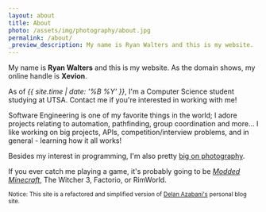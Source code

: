 ```yaml
---
layout: about
title: About
photo: /assets/img/photography/about.jpg
permalink: /about/
_preview_description: My name is Ryan Walters and this is my website.
---
```


My name is **Ryan Walters** and this is my website. As the domain shows, my online handle is **Xevion**.

As of <i>{{ site.time | date: '%B %Y' }}</i>, I'm a Computer Science student studying at UTSA. Contact me if you're interested in working with me!

Software Engineering is one of my favorite things in the world; I adore projects relating to automation, pathfinding, group coordination and more...
I like working on big projects, APIs, competition/interview problems, and in general - learning how it all works!

Besides my interest in programming, I'm also pretty [big on photography](/photography/).

If you ever catch me playing a game, it's probably going to be *[Modded Minecraft][po2k]*, The Witcher 3, Factorio, or RimWorld.

<small>Notice: This site is a refactored and simplified version of [Delan Azabani's][delan-azabani] personal blog site.</small>

[photography-portfolio]: https://www.rcw.photos/
[delan-azabani]: https://www.azabani.com
[cap-link]: https://admissions.utexas.edu/enroll/cap
[po2k]: https://www.curseforge.com/minecraft/modpacks/project-ozone-2-reloaded
